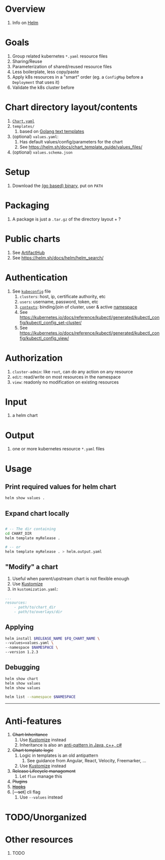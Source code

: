 # Overview
1. Info on [Helm](https://helm.sh/)


# Goals
1. Group related kubernetes `*.yaml` resource files
1. Sharing/Reuse
1. Parameterization of shared/reused resource files
1. Less boilerplate, less copy/paste
1. Apply k8s resources in a "smart" order (eg. a `ConfigMap` before a `Deployment` that uses it)
1. Validate the k8s cluster before


# Chart directory layout/contents
1. [`Chart.yaml`](https://helm.sh/docs/topics/charts/#the-chartyaml-file)
1. `templates/`
    1. based on [Golang text templates](../../golang/templates.md)
1. (optional) `values.yaml`: 
    1. Has default values/config/parameters for the chart
    1. See https://helm.sh/docs/chart_template_guide/values_files/
1. (optional) `values.schema.json`


# Setup
1. Download the [(go based) binary](https://github.com/helm/helm/releases), put on `PATH`


# Packaging
1. A package is just a `.tar.gz` of the directory layout + ? 


# Public charts
1. See [ArtifactHub](https://artifacthub.io/)
1. See https://helm.sh/docs/helm/helm_search/


# Authentication
1. See [`kubeconfig`](https://kubernetes.io/docs/concepts/configuration/organize-cluster-access-kubeconfig/) file
    1. `clusters`: host, ip, certificate authority, etc
    1. `users`: username, password, token, etc
    1. [`contexts`](https://kubernetes.io/docs/concepts/configuration/organize-cluster-access-kubeconfig/#context): binding/join of cluster, user & active [namespace](https://kubernetes.io/docs/concepts/overview/working-with-objects/namespaces/)
    1. See https://kubernetes.io/docs/reference/kubectl/generated/kubectl_config/kubectl_config_set-cluster/
    1. See https://kubernetes.io/docs/reference/kubectl/generated/kubectl_config/kubectl_config_view/


# Authorization
1. `cluster-admin`: like `root`, can do any action on any resource
1. `edit`: read/write on most resources in the namespace
1. `view`: readonly no modification on existing resources 


# Input
1. a helm chart 


# Output
1. one or more kubernetes resource `*.yaml` files


# Usage

## Print required values for helm chart
```bash
helm show values .
```


## Expand chart locally
```bash

# -- The dir containing  
cd CHART_DIR
helm template myRelease .

# -- or 
helm template myRelease . > helm.output.yaml
```


## "Modify" a chart
1. Useful when parent/upstream chart is not flexible enough
1. Use [Kustomize](TODO)
1. in `kustomization.yaml`:
```yaml
...
resources:
    - path/to/chart_dir
    - path/to/overlays/dir 
```


## Applying
```bash
helm install $RELEASE_NAME $FQ_CHART_NAME \
--values=values.yaml \
--namespace $NAMESPACE \
--version 1.2.3
```


## Debugging
```bash
helm show chart
helm show values
helm show values

helm list --namespace $NAMESPACE
```


--------
# Anti-features
1. ~~Chart Inheritance~~
    1. Use [Kustomize](./kustomize.md) instead
    1. Inheritance is also an [anti-pattern in Java, c++, c#](https://en.wikipedia.org/wiki/Composition_over_inheritance)
1. ~~Chart template logic~~
    1. Logic in templates is an old antipattern
        1. See guidance from Angular, React, Velocity, Freemarker, ... 
    1. Use [Kustomize](./kustomize.md) instead
1. ~~Release Lifecycle management~~
    1. Let `flux` manage this 
1. ~~Plugins~~
1. [~~Hooks~~](https://helm.sh/docs/topics/charts_hooks/)
1. [~~--set~~] cli flag
    1. Use `--values` instead


# TODO/Unorganized


# Other resources
1. TODO
